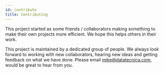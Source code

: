 ```yaml
---
id: contribute
title: Contributing
---
```


This project started as some friends / collaborators making something to make their own projects more efficient.
We hope this helps others in their work.


This project is maintained by a dedicated group of people. We always look forward to working with new collaborators, hearing new ideas and getting feedback on what we have done. Please email mike@datatecnica.com, would be great to hear from you.


